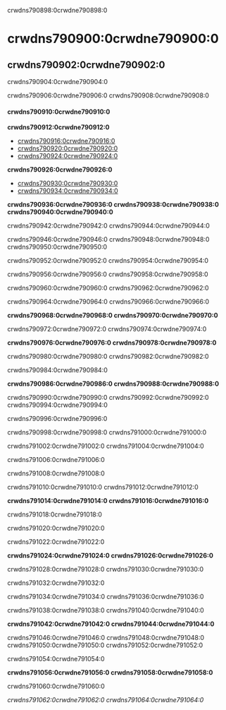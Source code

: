 crwdns790898:0crwdne790898:0
# crwdns790900:0crwdne790900:0

## crwdns790902:0crwdne790902:0

crwdns790904:0crwdne790904:0

crwdns790906:0crwdne790906:0 crwdns790908:0crwdne790908:0

#### crwdns790910:0crwdne790910:0

**crwdns790912:0crwdne790912:0**
* [crwdns790916:0crwdne790916:0](crwdns790914:0crwdne790914:0)
* [crwdns790920:0crwdne790920:0](crwdns790918:0crwdne790918:0)
* [crwdns790924:0crwdne790924:0](crwdns790922:0crwdne790922:0)

**crwdns790926:0crwdne790926:0**
* [crwdns790930:0crwdne790930:0](crwdns790928:0crwdne790928:0)
* [crwdns790934:0crwdne790934:0](crwdns790932:0crwdne790932:0)

**crwdns790936:0crwdne790936:0 crwdns790938:0crwdne790938:0 crwdns790940:0crwdne790940:0**

crwdns790942:0crwdne790942:0 crwdns790944:0crwdne790944:0

crwdns790946:0crwdne790946:0 crwdns790948:0crwdne790948:0 crwdns790950:0crwdne790950:0

crwdns790952:0crwdne790952:0 crwdns790954:0crwdne790954:0

crwdns790956:0crwdne790956:0 crwdns790958:0crwdne790958:0

crwdns790960:0crwdne790960:0 crwdns790962:0crwdne790962:0

crwdns790964:0crwdne790964:0 crwdns790966:0crwdne790966:0


**crwdns790968:0crwdne790968:0 crwdns790970:0crwdne790970:0**

crwdns790972:0crwdne790972:0 crwdns790974:0crwdne790974:0

**crwdns790976:0crwdne790976:0 crwdns790978:0crwdne790978:0**

crwdns790980:0crwdne790980:0 crwdns790982:0crwdne790982:0

crwdns790984:0crwdne790984:0

**crwdns790986:0crwdne790986:0 crwdns790988:0crwdne790988:0**

crwdns790990:0crwdne790990:0 crwdns790992:0crwdne790992:0 crwdns790994:0crwdne790994:0

crwdns790996:0crwdne790996:0

crwdns790998:0crwdne790998:0 crwdns791000:0crwdne791000:0

crwdns791002:0crwdne791002:0 crwdns791004:0crwdne791004:0

crwdns791006:0crwdne791006:0

crwdns791008:0crwdne791008:0

crwdns791010:0crwdne791010:0 crwdns791012:0crwdne791012:0

**crwdns791014:0crwdne791014:0 crwdns791016:0crwdne791016:0**

crwdns791018:0crwdne791018:0

crwdns791020:0crwdne791020:0

crwdns791022:0crwdne791022:0

**crwdns791024:0crwdne791024:0 crwdns791026:0crwdne791026:0**

crwdns791028:0crwdne791028:0 crwdns791030:0crwdne791030:0

crwdns791032:0crwdne791032:0

crwdns791034:0crwdne791034:0 crwdns791036:0crwdne791036:0

crwdns791038:0crwdne791038:0 crwdns791040:0crwdne791040:0

**crwdns791042:0crwdne791042:0 crwdns791044:0crwdne791044:0**

crwdns791046:0crwdne791046:0 crwdns791048:0crwdne791048:0 crwdns791050:0crwdne791050:0 crwdns791052:0crwdne791052:0

crwdns791054:0crwdne791054:0

**crwdns791056:0crwdne791056:0 crwdns791058:0crwdne791058:0**

crwdns791060:0crwdne791060:0

*crwdns791062:0crwdne791062:0 crwdns791064:0crwdne791064:0*
